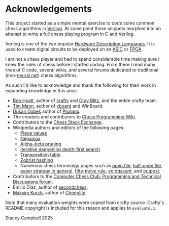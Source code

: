 Acknowledgements
================

This project started as a simple mental exercise to code some common chess algorithms in
[Verilog](https://en.wikipedia.org/wiki/Verilog). At some point these snippets
morphed into an attempt to write a full chess playing program in C and Verilog.

Verilog is one of the two popular [Hardware Description Languages](https://en.wikipedia.org/wiki/Hardware_description_language).
It is used to create digital circuits to be deployed on an [ASIC](https://en.wikipedia.org/wiki/Application-specific_integrated_circuit)
or [FPGA](https://en.wikipedia.org/wiki/Field-programmable_gate_array).

I am not a chess player and had to spend considerable time making sure I knew the
rules of chess before I started coding. From there I read many lines of C code, several
wikis, and several forums dedicated to traditional (non-[neural net](https://en.wikipedia.org/wiki/Neural_network_(machine_learning)))
chess algorithms.

As such I'd like to acknowledge and thank the following for their work in expanding knowledge in this area:

* [Bob Hyatt](https://en.wikipedia.org/wiki/Robert_Hyatt), author of [crafty](https://en.wikipedia.org/wiki/Crafty)
  and [Cray Blitz](https://en.wikipedia.org/wiki/Cray_Blitz), and the entire crafty team.
* [Tim Mann](https://www.tim-mann.org), author of [xboard](https://www.gnu.org/software/xboard/) and WinBoard.
* [Dušan Dobeš](https://www.chessprogramming.org/Du%C5%A1an_Dobe%C5%A1) author of [Phalanx](https://github.com/scchess/Phalanx-XXIII).
* The creators and contributors to [Chess Programming Wiki](https://www.chessprogramming.org).
* Contributors to the [Chess Stack Exchange](https://chess.stackexchange.com).
* Wikipedia authors and editors of the following pages:
  * [Piece values](https://en.wikipedia.org/wiki/Chess_piece_relative_value)
  * [Negamax](https://en.wikipedia.org/wiki/Negamax)
  * [Alpha–beta pruning](https://en.wikipedia.org/wiki/Alpha%E2%80%93beta_pruning)
  * [Iterative deepening depth-first search](https://en.wikipedia.org/wiki/Iterative_deepening_depth-first_search)
  * [Transposition table](https://en.wikipedia.org/wiki/Transposition_table)
  * [Zobrist hashing](https://en.wikipedia.org/wiki/Zobrist_hashing)
  * Numerous chess terminolgy pages such as [open file](https://en.wikipedia.org/wiki/Open_file),
  [half-open file](https://en.wikipedia.org/wiki/Half-open_file),
  [pawn strategy in general](https://en.wikipedia.org/wiki/Pawn_structure),
  [fifty-move rule](https://en.wikipedia.org/wiki/Fifty-move_rule),
  [*en passant*](https://en.wikipedia.org/wiki/En_passant), and
  [outpost](https://en.wikipedia.org/wiki/Outpost_(chess)).
 * Contributors to the [Computer Chess Club: Programming and Technical Discussions forum](https://talkchess.com/viewforum.php?f=7).
 * Emilio Díaz, author of [secondchess](https://github.com/emdio/secondchess).
 * [Maksim Korzh](https://www.chessprogramming.org/Maksim_Korzh), author of [Chenglite](https://github.com/maksimKorzh/Chenglite).

Note that many evaluation weights were copied from crafty source. Crafty's README copyright is included for this reason and applies to
`evaluate.c`.

Stacey Campbell 2025